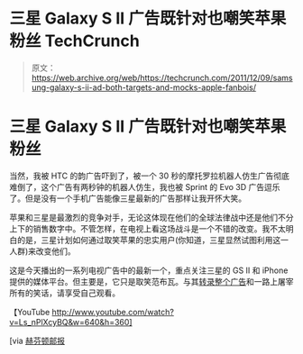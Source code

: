 # 三星 Galaxy S II 广告既针对也嘲笑苹果粉丝 TechCrunch

> 原文：<https://web.archive.org/web/https://techcrunch.com/2011/12/09/samsung-galaxy-s-ii-ad-both-targets-and-mocks-apple-fanbois/>

# 三星 Galaxy S II 广告既针对也嘲笑苹果粉丝

当然，我被 HTC 的韵广告吓到了，被一个 30 秒的摩托罗拉机器人仿生广告彻底难倒了，这个广告有两秒钟的机器人仿生，我也被 Sprint 的 Evo 3D 广告逗乐了。但是没有一个手机广告能像三星最新的广告那样让我开怀大笑。

苹果和三星是最激烈的竞争对手，无论这体现在他们的全球法律战中还是他们不分上下的销售数字中。不管怎样，在电视上看这场战斗是一个不错的改变。我不太明白的是，三星计划如何通过取笑苹果的忠实用户(你知道，三星显然试图利用这一人群)来改变他们。

这是今天播出的一系列电视广告中的最新一个，重点关注三星的 GS II 和 iPhone 提供的媒体平台。但主要是，它只是取笑范布瓦。与其[转录整个广告](https://web.archive.org/web/20221130195448/http://www.pcmag.com/article2/0,2817,2396827,00.asp)和一路上屠宰所有的笑话，请享受自己观看。

【YouTube http://www.youtube.com/watch?v=Ls_nPlXcyBQ&w=640&h=360]

[via [赫芬顿邮报](https://web.archive.org/web/20221130195448/http://www.huffingtonpost.com/2011/12/08/galaxy-s-ii-ad-samsung-apple-fanboys_n_1137901.html)